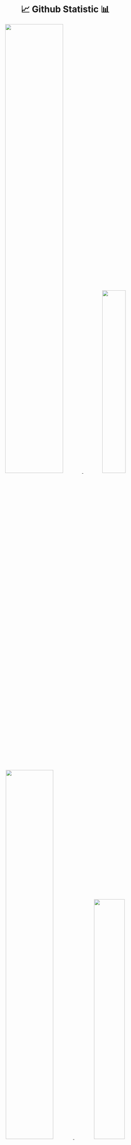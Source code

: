 <h1 align="center">📈 Github Statistic 📊</h1>
<p align="center">
  <a href="https://github.com/inutwp">
    <img width="60.2%" src="https://github-readme-stats-eight-theta.vercel.app/api?username=inutwp&show_icons=true&theme=dark&include_all_commits=true&count_private=true&icon_color=FFFFFF&bg_color=000000"/>
    <img width="38.4%" src="https://github-readme-stats-eight-theta.vercel.app/api/top-langs/?username=inutwp&layout=compact&langs_count=10&theme=dark&bg_color=000000"/>
    <img width="54.6%" src="https://github-readme-streak-stats.herokuapp.com/?user=inutwp&theme=highcontrast&fire=ffffff&ring=ffffff&border=ffffff&currStreakLabel=ffffff"/>
    <img width="44%" src="https://github-profile-trophy.vercel.app/?username=inutwp&theme=onestar&column=4&margin-w=10&margin-h=10"/>
    <img width="99.4%" src="https://activity-graph.herokuapp.com/graph?username=inutwp&theme=react-dark&bg_color=000000&color=FFFFFF"/>
  </a>
</p>
